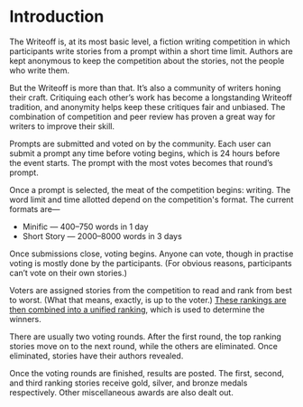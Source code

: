 # Introduction

The Writeoff is, at its most basic level, a fiction writing competition in which participants write stories from a prompt within a short time limit. Authors are kept anonymous to keep the competition about the stories, not the people who write them.

But the Writeoff is more than that. It’s also a community of writers honing their craft. Critiquing each other’s work has become a longstanding Writeoff tradition, and anonymity helps keep these critiques fair and unbiased. The combination of competition and peer review has proven a great way for writers to improve their skill.

Prompts are submitted and voted on by the community. Each user can submit a prompt any time before voting begins, which is 24 hours before the event starts. The prompt with the most votes becomes that round’s prompt.

Once a prompt is selected, the meat of the competition begins: writing. The word limit and time allotted depend on the competition's format. The current formats are&mdash;

* Minific &mdash; 400&ndash;750 words in 1 day
* Short Story &mdash; 2000&ndash;8000 words in 3 days

Once submissions close, voting begins. Anyone can vote, though in practise voting is mostly done by the participants. (For obvious reasons, participants can’t vote on their own stories.)

Voters are assigned stories from the competition to read and rank from best to worst. (What that means, exactly, is up to the voter.) [These rankings are then combined into a unified ranking](/faq#How-does-the-voting-algorithm-work), which is used to determine the winners.

There are usually two voting rounds. After the first round, the top ranking stories move on to the next round, while the others are eliminated. Once eliminated, stories have their authors revealed.

Once the voting rounds are finished, results are posted. The first, second, and third ranking stories receive gold, silver, and bronze medals respectively. Other miscellaneous awards are also dealt out.
